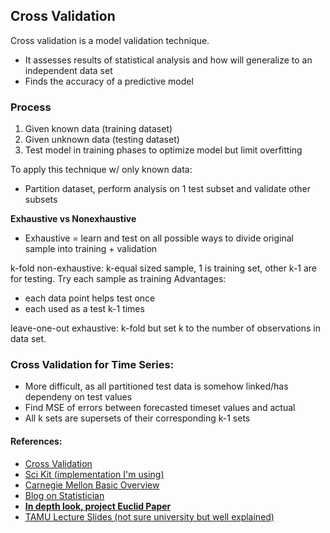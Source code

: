 ## Cross Validation

Cross validation is a model validation technique.
- It assesses results of statistical analysis and how will generalize to an independent data set
- Finds the accuracy of a predictive model

### Process
1. Given known data (training dataset)
2. Given unknown data (testing dataset)
3. Test model in training phases to optimize model but limit overfitting

To apply this technique w/ only known data:
- Partition dataset, perform analysis on 1 test subset and validate other subsets

**Exhaustive vs Nonexhaustive**
- Exhaustive = learn and test on all possible ways to divide original sample into training + validation

k-fold non-exhaustive:
k-equal sized sample, 1 is training set, other k-1 are for testing. Try each sample as training
Advantages:
- each data point helps test once
- each used as a test k-1 times

leave-one-out exhaustive:
k-fold but set k to the number of observations in data set.

### Cross Validation for Time Series:
- More difficult, as all partitioned test data is somehow linked/has dependeny on test values
- Find MSE of errors between forecasted timeset values and actual
- All k sets are supersets of their corresponding k-1 sets

#### References:
- [Cross Validation](https://en.wikipedia.org/wiki/Cross-validation_(statistics)#Purpose_of_cross-validation)
- [Sci Kit (implementation I'm using)](http://scikit-learn.org/stable/modules/cross_validation.html)
- [Carnegie Mellon Basic Overview](https://www.cs.cmu.edu/~schneide/tut5/node42.html)
- [Blog on Statistician](http://robjhyndman.com/hyndsight/crossvalidation/)
- [**In depth look, project Euclid Paper**](http://projecteuclid.org/download/pdfview_1/euclid.ssu/1268143839)
- [TAMU Lecture Slides (not sure university but well explained)](http://research.cs.tamu.edu/prism/lectures/iss/iss_l13.pdf)


